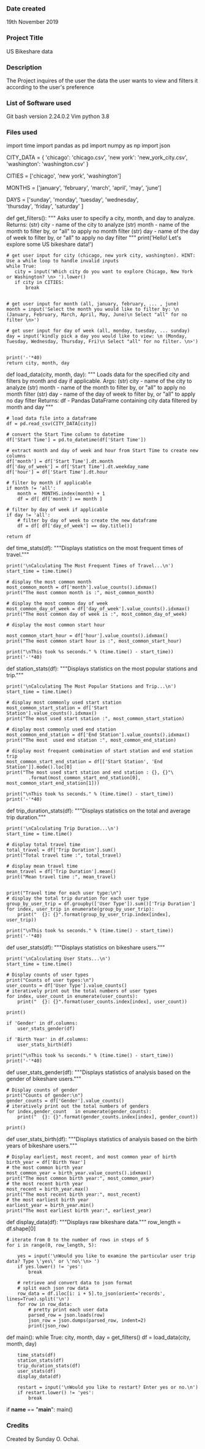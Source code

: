 ### Date created
19th November 2019

### Project Title
US Bikeshare data

### Description
The Project inquires of the user the data the user wants to view and filters it according to the user's preference

### List of Software used
Git bash version 2.24.0.2
Vim
python 3.8

### Files used
import time
import pandas as pd
import numpy as np
import json


CITY_DATA = { 'chicago': 'chicago.csv',
              'new york': 'new_york_city.csv',
              'washington': 'washington.csv' }

CITIES = ['chicago', 'new york', 'washington']

MONTHS = ['january', 'february', 'march', 'april', 'may', 'june']

DAYS = ['sunday', 'monday', 'tuesday', 'wednesday', \
        'thursday', 'friday', 'saturday' ]

def get_filters():
    """
    Asks user to specify a city, month, and day to analyze.
    Returns:
        (str) city - name of the city to analyze
        (str) month - name of the month to filter by, or "all" to apply no month filter
        (str) day - name of the day of week to filter by, or "all" to apply no day filter
    """
    print('Hello! Let\'s explore some US bikeshare data!')

    # get user input for city (chicago, new york city, washington). HINT: Use a while loop to handle invalid inputs
    while True:
       city = input('Which city do you want to explore Chicago, New York or Washington? \n> ').lower()
       if city in CITIES:
           break
     
    
    # get user input for month (all, january, february, ... , june)
    month = input('Select the month you would like to filter by: \n (January, February, March, April, May, June)\n Select "all" for no filter \n>') 
        
    # get user input for day of week (all, monday, tuesday, ... sunday)
    day = input('kindly pick a day you would like to view: \n (Monday, Tuesday, Wednesday, Thursday, Fri)\n Select "all" for no filter. \n>')
        
       
    print('-'*40)
    return city, month, day
    

def load_data(city, month, day):
    """
    Loads data for the specified city and filters by month and day if applicable.
    Args:
        (str) city - name of the city to analyze
        (str) month - name of the month to filter by, or "all" to apply no month filter
        (str) day - name of the day of week to filter by, or "all" to apply no day filter
    Returns:
        df - Pandas DataFrame containing city data filtered by month and day
    """

    # load data file into a dataframe
    df = pd.read_csv(CITY_DATA[city])

    # convert the Start Time column to datetime
    df['Start Time'] = pd.to_datetime(df['Start Time'])

    # extract month and day of week and hour from Start Time to create new columns
    df['month'] = df['Start Time'].dt.month
    df['day_of_week'] = df['Start Time'].dt.weekday_name
    df['hour'] = df['Start Time'].dt.hour

    # filter by month if applicable
    if month != 'all':
        month =  MONTHS.index(month) + 1
        df = df[ df['month'] == month ]

    # filter by day of week if applicable
    if day != 'all':
        # filter by day of week to create the new dataframe
        df = df[ df['day_of_week'] == day.title()]

    return df


def time_stats(df):
    """Displays statistics on the most frequent times of travel."""

    print('\nCalculating The Most Frequent Times of Travel...\n')
    start_time = time.time()

    # display the most common month
    most_common_month = df['month'].value_counts().idxmax()
    print("The most common month is :", most_common_month)

    # display the most common day of week
    most_common_day_of_week = df['day_of_week'].value_counts().idxmax()
    print("The most common day of week is :", most_common_day_of_week)

    # display the most common start hour

    most_common_start_hour = df['hour'].value_counts().idxmax()
    print("The most common start hour is :", most_common_start_hour)

    print("\nThis took %s seconds." % (time.time() - start_time))
    print('-'*40)


def station_stats(df):
    """Displays statistics on the most popular stations and trip."""

    print('\nCalculating The Most Popular Stations and Trip...\n')
    start_time = time.time()

    # display most commonly used start station
    most_common_start_station = df['Start Station'].value_counts().idxmax()
    print("The most used start station :", most_common_start_station)

    # display most commonly used end station
    most_common_end_station = df['End Station'].value_counts().idxmax()
    print("The most  used end station :", most_common_end_station)

    # display most frequent combination of start station and end station trip
    most_common_start_end_station = df[['Start Station', 'End Station']].mode().loc[0]
    print("The most used start station and end station : {}, {}"\
            .format(most_common_start_end_station[0], most_common_start_end_station[1]))

    print("\nThis took %s seconds." % (time.time() - start_time))
    print('-'*40)


def trip_duration_stats(df):
    """Displays statistics on the total and average trip duration."""

    print('\nCalculating Trip Duration...\n')
    start_time = time.time()

    # display total travel time
    total_travel = df['Trip Duration'].sum()
    print("Total travel time :", total_travel)

    # display mean travel time
    mean_travel = df['Trip Duration'].mean()
    print("Mean travel time :", mean_travel)

    
    print("Travel time for each user type:\n")
    # display the total trip duration for each user type
    group_by_user_trip = df.groupby(['User Type']).sum()['Trip Duration']
    for index, user_trip in enumerate(group_by_user_trip):
        print("  {}: {}".format(group_by_user_trip.index[index], user_trip))

    print("\nThis took %s seconds." % (time.time() - start_time))
    print('-'*40)


def user_stats(df):
    """Displays statistics on bikeshare users."""

    print('\nCalculating User Stats...\n')
    start_time = time.time()

    # Display counts of user types
    print("Counts of user types:\n")
    user_counts = df['User Type'].value_counts()
    # iteratively print out the total numbers of user types 
    for index, user_count in enumerate(user_counts):
        print("  {}: {}".format(user_counts.index[index], user_count))
    
    print()

    if 'Gender' in df.columns:
        user_stats_gender(df)

    if 'Birth Year' in df.columns:
        user_stats_birth(df)

    print("\nThis took %s seconds." % (time.time() - start_time))
    print('-'*40)


def user_stats_gender(df):
    """Displays statistics of analysis based on the gender of bikeshare users."""

    # Display counts of gender
    print("Counts of gender:\n")
    gender_counts = df['Gender'].value_counts()
    # iteratively print out the total numbers of genders 
    for index,gender_count   in enumerate(gender_counts):
        print("  {}: {}".format(gender_counts.index[index], gender_count))
    
    print()
    

def user_stats_birth(df):
    """Displays statistics of analysis based on the birth years of bikeshare users."""

    # Display earliest, most recent, and most common year of birth
    birth_year = df['Birth Year']
    # the most common birth year
    most_common_year = birth_year.value_counts().idxmax()
    print("The most common birth year:", most_common_year)
    # the most recent birth year
    most_recent = birth_year.max()
    print("The most recent birth year:", most_recent)
    # the most earliest birth year
    earliest_year = birth_year.min()
    print("The most earliest birth year:", earliest_year)

def display_data(df):
    """Displays raw bikeshare data."""
    row_length = df.shape[0]

    # iterate from 0 to the number of rows in steps of 5
    for i in range(0, row_length, 5):
        
        yes = input('\nWould you like to examine the particular user trip data? Type \'yes\' or \'no\'\n> ')
        if yes.lower() != 'yes':
            break
        
        # retrieve and convert data to json format
        # split each json row data 
        row_data = df.iloc[i: i + 5].to_json(orient='records', lines=True).split('\n')
        for row in row_data:
            # pretty print each user data
            parsed_row = json.loads(row)
            json_row = json.dumps(parsed_row, indent=2)
            print(json_row)

def main():
    while True:
        city, month, day = get_filters()
        df = load_data(city, month, day)

        time_stats(df)
        station_stats(df)
        trip_duration_stats(df)
        user_stats(df)
        display_data(df)
        
        restart = input('\nWould you like to restart? Enter yes or no.\n')
        if restart.lower() != 'yes':
            break


if __name__ == "__main__":
	main()

### Credits
Created by Sunday O. Ochai.
